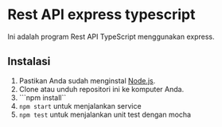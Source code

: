 # Rest API express typescript

Ini adalah program Rest API TypeScript menggunakan express.

## Instalasi

1. Pastikan Anda sudah menginstal [Node.js](https://nodejs.org/).
2. Clone atau unduh repositori ini ke komputer Anda.
3. ```npm install``
4. ```npm start``` untuk menjalankan service
5. ```npm test``` untuk menjalankan unit test dengan mocha
